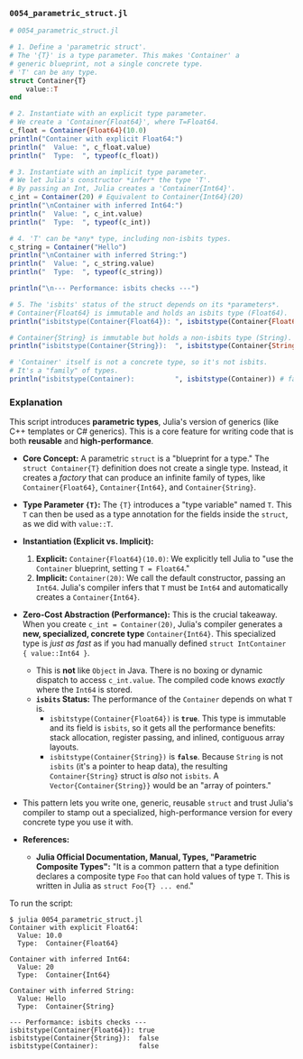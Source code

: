 ### `0054_parametric_struct.jl`

```julia
# 0054_parametric_struct.jl

# 1. Define a 'parametric struct'.
# The '{T}' is a type parameter. This makes 'Container' a
# generic blueprint, not a single concrete type.
# 'T' can be any type.
struct Container{T}
    value::T
end

# 2. Instantiate with an explicit type parameter.
# We create a 'Container{Float64}', where T=Float64.
c_float = Container{Float64}(10.0)
println("Container with explicit Float64:")
println("  Value: ", c_float.value)
println("  Type:  ", typeof(c_float))

# 3. Instantiate with an implicit type parameter.
# We let Julia's constructor *infer* the type 'T'.
# By passing an Int, Julia creates a 'Container{Int64}'.
c_int = Container(20) # Equivalent to Container{Int64}(20)
println("\nContainer with inferred Int64:")
println("  Value: ", c_int.value)
println("  Type:  ", typeof(c_int))

# 4. 'T' can be *any* type, including non-isbits types.
c_string = Container("Hello")
println("\nContainer with inferred String:")
println("  Value: ", c_string.value)
println("  Type:  ", typeof(c_string))

println("\n--- Performance: isbits checks ---")

# 5. The 'isbits' status of the struct depends on its *parameters*.
# Container{Float64} is immutable and holds an isbits type (Float64).
println("isbitstype(Container{Float64}): ", isbitstype(Container{Float64})) # true

# Container{String} is immutable but holds a non-isbits type (String).
println("isbitstype(Container{String}):  ", isbitstype(Container{String})) # false

# 'Container' itself is not a concrete type, so it's not isbits.
# It's a "family" of types.
println("isbitstype(Container):          ", isbitstype(Container)) # false
```

### Explanation

This script introduces **parametric types**, Julia's version of generics (like C++ templates or C\# generics). This is a core feature for writing code that is both **reusable** and **high-performance**.

  * **Core Concept:** A parametric `struct` is a "blueprint for a type." The `struct Container{T}` definition does not create a single type. Instead, it creates a *factory* that can produce an infinite family of types, like `Container{Float64}`, `Container{Int64}`, and `Container{String}`.

  * **Type Parameter `{T}`:** The `{T}` introduces a "type variable" named `T`. This `T` can then be used as a type annotation for the fields inside the `struct`, as we did with `value::T`.

  * **Instantiation (Explicit vs. Implicit):**

    1.  **Explicit:** `Container{Float64}(10.0)`: We explicitly tell Julia to "use the `Container` blueprint, setting `T = Float64`."
    2.  **Implicit:** `Container(20)`: We call the default constructor, passing an `Int64`. Julia's compiler infers that `T` must be `Int64` and automatically creates a `Container{Int64}`.

  * **Zero-Cost Abstraction (Performance):** This is the crucial takeaway. When you create `c_int = Container(20)`, Julia's compiler generates a **new, specialized, concrete type** `Container{Int64}`. This specialized type is *just as fast* as if you had manually defined `struct IntContainer { value::Int64 }`.

      * This is **not** like `Object` in Java. There is no boxing or dynamic dispatch to access `c_int.value`. The compiled code knows *exactly* where the `Int64` is stored.
      * **`isbits` Status:** The performance of the `Container` depends on what `T` is.
          * `isbitstype(Container{Float64})` is **`true`**. This type is immutable and its field is `isbits`, so it gets all the performance benefits: stack allocation, register passing, and inlined, contiguous array layouts.
          * `isbitstype(Container{String})` is **`false`**. Because `String` is not `isbits` (it's a pointer to heap data), the resulting `Container{String}` struct is *also* not `isbits`. A `Vector{Container{String}}` would be an "array of pointers."

  * This pattern lets you write one, generic, reusable `struct` and trust Julia's compiler to stamp out a specialized, high-performance version for every concrete type you use it with.

  * **References:**

      * **Julia Official Documentation, Manual, Types, "Parametric Composite Types":** "It is a common pattern that a type definition declares a composite type `Foo` that can hold values of type `T`. This is written in Julia as `struct Foo{T} ... end`."

To run the script:

```shell
$ julia 0054_parametric_struct.jl
Container with explicit Float64:
  Value: 10.0
  Type:  Container{Float64}

Container with inferred Int64:
  Value: 20
  Type:  Container{Int64}

Container with inferred String:
  Value: Hello
  Type:  Container{String}

--- Performance: isbits checks ---
isbitstype(Container{Float64}): true
isbitstype(Container{String}):  false
isbitstype(Container):          false
```
